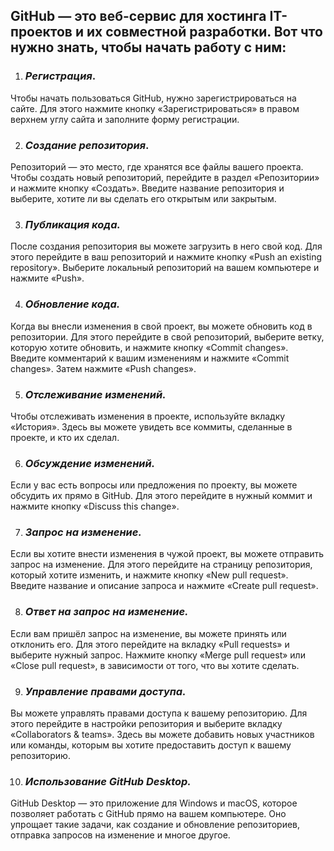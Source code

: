 ## GitHub — это веб-сервис для хостинга IT-проектов и их совместной разработки. Вот что нужно знать, чтобы начать работу с ним:

1. ### *Регистрация*.
Чтобы начать пользоваться GitHub, нужно зарегистрироваться на сайте. Для этого нажмите кнопку «Зарегистрироваться» в правом верхнем углу сайта и заполните форму регистрации.

2. ### _Создание репозитория_.
Репозиторий — это место, где хранятся все файлы вашего проекта. Чтобы создать новый репозиторий, перейдите в раздел «Репозитории» и нажмите кнопку «Создать». Введите название репозитория и выберите, хотите ли вы сделать его открытым или закрытым.

3. ### *Публикация кода.*
После создания репозитория вы можете загрузить в него свой код. Для этого перейдите в ваш репозиторий и нажмите кнопку «Push an existing repository». Выберите локальный репозиторий на вашем компьютере и нажмите «Push».

4. ### *Обновление кода.*
Когда вы внесли изменения в свой проект, вы можете обновить код в репозитории. Для этого перейдите в свой репозиторий, выберите ветку, которую хотите обновить, и нажмите кнопку «Commit changes». Введите комментарий к вашим изменениям и нажмите «Commit changes». Затем нажмите «Push changes».

5. ### *Отслеживание изменений.*
Чтобы отслеживать изменения в проекте, используйте вкладку «История». Здесь вы можете увидеть все коммиты, сделанные в проекте, и кто их сделал.

6. ### *Обсуждение изменений.*
Если у вас есть вопросы или предложения по проекту, вы можете обсудить их прямо в GitHub. Для этого перейдите в нужный коммит и нажмите кнопку «Discuss this change».

7. ### *Запрос на изменение.*
Если вы хотите внести изменения в чужой проект, вы можете отправить запрос на изменение. Для этого перейдите на страницу репозитория, который хотите изменить, и нажмите кнопку «New pull request». Введите название и описание запроса и нажмите «Create pull request».

8. ### *Ответ на запрос на изменение.*
Если вам пришёл запрос на изменение, вы можете принять или отклонить его. Для этого перейдите на вкладку «Pull requests» и выберите нужный запрос. Нажмите кнопку «Merge pull request» или «Close pull request», в зависимости от того, что вы хотите сделать.

9. ### *Управление правами доступа.*
Вы можете управлять правами доступа к вашему репозиторию. Для этого перейдите в настройки репозитория и выберите вкладку «Collaborators & teams». Здесь вы можете добавить новых участников или команды, которым вы хотите предоставить доступ к вашему репозиторию.

10. ### *Использование GitHub Desktop.*
GitHub Desktop — это приложение для Windows и macOS, которое позволяет работать с GitHub прямо на вашем компьютере. Оно упрощает такие задачи, как создание и обновление репозиториев, отправка запросов на изменение и многое другое.